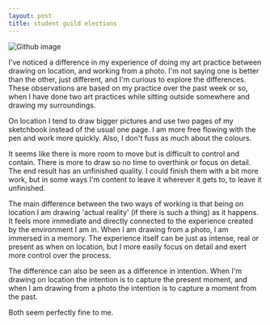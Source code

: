 ```yaml
---
layout: post
title: student guild elections
---
```

![Github image](image/student-guild-election.jpg)

I've noticed a difference in my experience of doing my art practice between drawing on location, and working from a photo.  I'm not saying one is better than the other, just different, and I'm curious to explore the differences.  These observations are based on my practice over the past week or so, when I have done two art practices while sitting outside somewhere and drawing my surroundings. 

On location I tend to draw bigger pictures and use two pages of my sketchbook instead of the usual one page. I am more free flowing with the pen and work more quickly.  Also, I don't fuss as much about the colours.

It seems like there is more room to move but is difficult to control and contain.  There is more to draw so no time to overthink or focus on detail. The end result has an unfinished quality.  I could finish them with a bit more work, but in some ways I'm content to leave it wherever it gets to, to leave it unfinished.  
 
The main difference between the two ways of working is that being on location I am drawing 'actual reality' (if there is such a thing) as it happens.  It feels more immediate and directly connected to the experience created by the environment I am in.   When I am drawing from a photo, I am immersed in a memory. The experience itself can be just as intense, real or present as when on location, but I more easily focus on detail and exert more control over the process.

The difference can also be seen as a difference in intention.  When I'm drawing on location the intention is to capture the present moment, and when I am drawing from a photo the intention is to capture a moment from the past. 

Both seem perfectly fine to me. 
